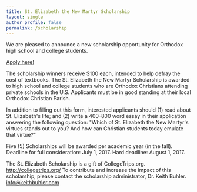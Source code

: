 ```yaml
---
title: St. Elizabeth the New Martyr Scholarship
layout: single
author_profile: false
permalink: /scholarship
---
```


We are pleased to announce a new scholarship opportunity for Orthodox high school and college students. 

[Apply here!](https://docs.google.com/forms/d/e/1FAIpQLSfn4kEJmi_NTMiyb02KP9yKZ-u2hyFgUZ1tfAyFYsicl7CXGA/viewform)

The  scholarship winners receive $100 each, intended to help defray the cost of textbooks. The St. Elizabeth the New Martyr Scholarship is awarded to high school and college students who are Orthodox Christians attending private schools in the U.S. Applicants must be in good standing at their local Orthodox Christian Parish. 

In addition to filling out this form, interested applicants should  (1) read about St. Elizabeth's life; and (2) write a 400-800 word essay in their application answering the following question: "Which of St. Elizabeth the New Martyr's virtues  stands out to you? And how can Christian students today emulate that virtue?"

Five (5) Scholarships will be awarded per academic year (in the fall). Deadline for full consideration: July 1, 2017. Hard deadline: August 1, 2017.

The St. Elizabeth Scholarship is a gift of CollegeTrips.org. http://collegetrips.org/ To contribute and increase the impact of this scholarship, please contact the scholarship administrator, Dr. Keith Buhler. info@keithbuhler.com


